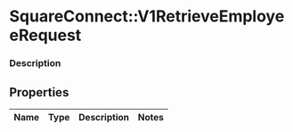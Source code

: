# SquareConnect::V1RetrieveEmployeeRequest

### Description



## Properties
Name | Type | Description | Notes
------------ | ------------- | ------------- | -------------


